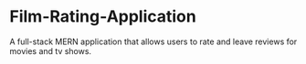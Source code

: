 # Film-Rating-Application
A full-stack MERN application that allows users to rate and leave reviews for movies and tv shows.
